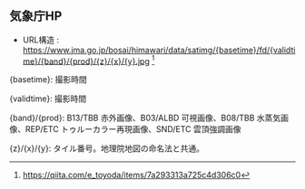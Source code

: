 ## 気象庁HP

* URL構造 : https://www.jma.go.jp/bosai/himawari/data/satimg/{basetime}/fd/{validtime}/{band}/{prod}/{z}/{x}/{y}.jpg [^1]

{basetime}: 撮影時間

{validtime}: 撮影時間

{band}/{prod}: B13/TBB 赤外画像、B03/ALBD 可視画像、B08/TBB 水蒸気画像、REP/ETC トゥルーカラー再現画像、SND/ETC 雲頂強調画像

{z}/{x}/{y}: タイル番号。地理院地図の命名法と共通。


[^1]: https://qiita.com/e_toyoda/items/7a293313a725c4d306c0
